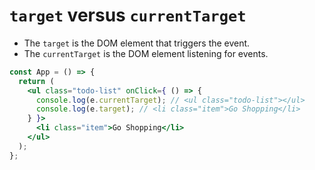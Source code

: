# `target` versus `currentTarget`

* The `target` is the DOM element that triggers the event.
* The `currentTarget` is the DOM element listening for events.

```jsx
const App = () => {
  return (
    <ul class="todo-list" onClick={ () => {
      console.log(e.currentTarget); // <ul class="todo-list"></ul>
      console.log(e.target); // <li class="item">Go Shopping</li>
    } }>
      <li class="item">Go Shopping</li>
    </ul>
  );
};
```
